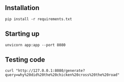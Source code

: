 ## Installation

```
pip install -r requirements.txt
```

## Starting up

```
unvicorn app:app --port 8080
```

## Testing code

```
curl "http://127.0.0.1:8080/generate?query=why%20did%20the%20chicken%20cross%20the%20road"
```

